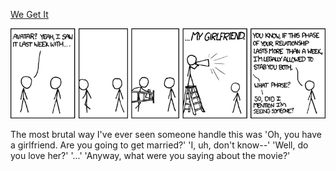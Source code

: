 [We Get It](https://xkcd.com/684)

![We Get It](./random_comic.png)

The most brutal way I've ever seen someone handle this was 'Oh, you have a girlfriend. Are you going to get married?'  'I, uh, don't know--' 'Well, do you love her?' '...' 'Anyway, what were you saying about the movie?'

